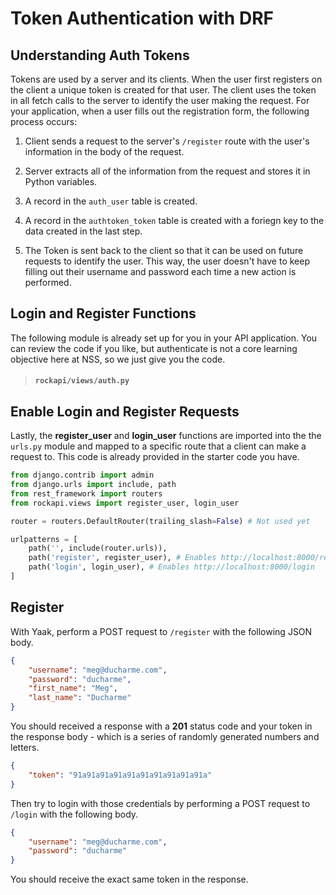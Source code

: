 # Token Authentication with DRF

## Understanding Auth Tokens

Tokens are used by a server and its clients. When the user first registers on the client a unique token is created for that user. The client uses the token in all fetch calls to the server to identify the user making the request.  For your application, when a user fills out the registration form, the following process occurs:

1. Client sends a request to the server's `/register` route with the user's information in the body of the request.

1. Server extracts all of the information from the request and stores it in Python variables.

1. A record in the `auth_user` table is created.

1. A record in the `authtoken_token` table is created with a foriegn key to the data created in the last step.

1. The Token is sent back to the client so that it can be used on future requests to identify the user. This way, the user doesn't have to keep filling out their username and password each time a new action is performed.

## Login and Register Functions

The following module is already set up for you in your API application. You can review the code if you like, but authenticate is not a core learning objective here at NSS, so we just give you the code.

> #### `rockapi/views/auth.py`

## Enable Login and Register Requests

Lastly, the **register_user** and **login_user** functions are imported into the the `urls.py` module and mapped to a specific route that a client can make a request to. This code is already provided in the starter code you have.

```py
from django.contrib import admin
from django.urls import include, path
from rest_framework import routers
from rockapi.views import register_user, login_user

router = routers.DefaultRouter(trailing_slash=False) # Not used yet

urlpatterns = [
    path('', include(router.urls)),
    path('register', register_user), # Enables http://localhost:8000/register
    path('login', login_user), # Enables http://localhost:8000/login
]
```

## Register

With Yaak, perform a POST request to `/register` with the following JSON body.

```json
{
    "username": "meg@ducharme.com",
    "password": "ducharme",
    "first_name": "Meg",
    "last_name": "Ducharme"
}
```

You should received a response with a **201** status code and your token in the response body - which is a series of randomly generated numbers and letters.

```json
{
    "token": "91a91a91a91a91a91a91a91a91a91a"
}
```

Then try to login with those credentials by performing a POST request to `/login` with the following body.

```json
{
    "username": "meg@ducharme.com",
    "password": "ducharme"
}
```

You should receive the exact same token in the response.

